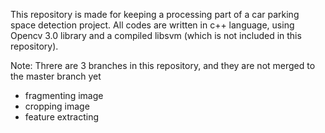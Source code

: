 This repository is made for keeping a processing part of a car parking space detection project. All codes are written in c++ language, using Opencv 3.0 library and a compiled libsvm (which is not included in this repository).

Note: Threre are 3 branches in this repository, and they are not merged to the master branch yet
  - fragmenting image   
  - cropping image
  - feature extracting
